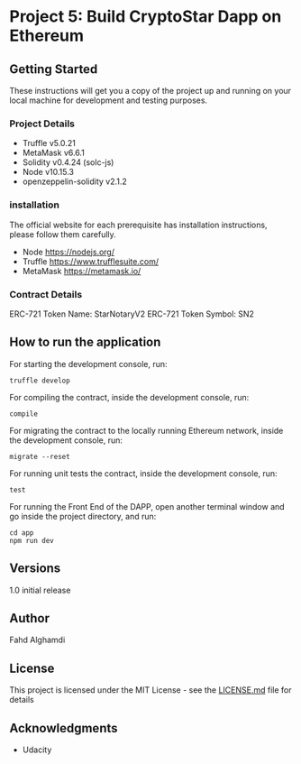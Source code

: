 # Project 5: Build CryptoStar Dapp on Ethereum

## Getting Started
These instructions will get you a copy of the project up and running on your local machine for development and testing purposes.

### Project Details
* Truffle v5.0.21
* MetaMask v6.6.1
* Solidity v0.4.24 (solc-js)
* Node v10.15.3
* openzeppelin-solidity v2.1.2

### installation
The official website for each prerequisite has installation instructions, please follow them carefully.

* Node https://nodejs.org/
* Truffle https://www.trufflesuite.com/
* MetaMask https://metamask.io/

### Contract Details
ERC-721 Token Name: StarNotaryV2
ERC-721 Token Symbol: SN2

## How to run the application
For starting the development console, run:

```
truffle develop
```
For compiling the contract, inside the development console, run:

```
compile
```
For migrating the contract to the locally running Ethereum network, inside the development console, run:

```
migrate --reset
```
For running unit tests the contract, inside the development console, run:

```
test
```
For running the Front End of the DAPP, open another terminal window and go inside the project directory, and run:

```
cd app
npm run dev
```

## Versions
1.0 initial release

## Author
Fahd Alghamdi

## License
This project is licensed under the MIT License - see the [LICENSE.md](LICENSE.md) file for details

## Acknowledgments
* Udacity
